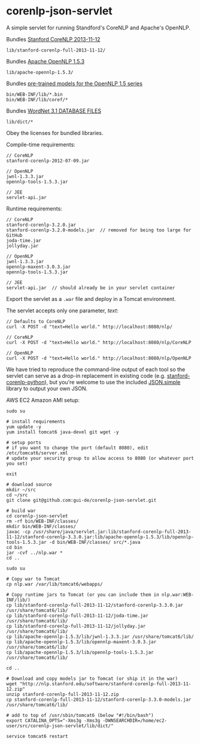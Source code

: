 corenlp-json-servlet
====================

A simple servlet for running Standford's CoreNLP and Apache's OpenNLP.

Bundles [Stanford CoreNLP 2013-11-12](http://nlp.stanford.edu/software/corenlp.shtml) 
``` 
lib/stanford-corenlp-full-2013-11-12/
```

Bundles [Apache OpenNLP 1.5.3](http://opennlp.apache.org/cgi-bin/download.cgi)
```
lib/apache-opennlp-1.5.3/
```

Bundles [pre-trained models for the OpenNLP 1.5 series](http://opennlp.sourceforge.net/models-1.5/)
```
bin/WEB-INF/lib/*.bin
bin/WEB-INF/lib/coref/*
```

Bundles [WordNet 3.1 DATABASE FILES](http://www.princeton.edu/wordnet/download/current-version/)
```
lib/dict/*
```

Obey the licenses for bundled libraries.


Compile-time requirements:
```
// CoreNLP
stanford-corenlp-2012-07-09.jar

// OpenNLP
jwnl-1.3.3.jar
opennlp-tools-1.5.3.jar

// JEE
servlet-api.jar
```

Runtime requirements:
```
// CoreNLP
stanford-corenlp-3.2.0.jar
stanford-corenlp-3.2.0-models.jar  // removed for being too large for GitHub
joda-time.jar
jollyday.jar

// OpenNLP
jwnl-1.3.3.jar
opennlp-maxent-3.0.3.jar
opennlp-tools-1.5.3.jar

// JEE
servlet-api.jar  // should already be in your servlet container
```

Export the servlet as a ```.war``` file and deploy in a Tomcat environment.

The servlet accepts only one parameter, _text_:
```
// Defaults to CoreNLP
curl -X POST -d "text=Hello world." http://localhost:8080/nlp/

// CoreNLP
curl -X POST -d "text=Hello world." http://localhost:8080/nlp/CoreNLP

// OpenNLP
curl -X POST -d "text=Hello world." http://localhost:8080/nlp/OpenNLP

```

We have tried to reproduce the command-line output of each tool so the servlet can serve as a drop-in replacement in existing code (e.g. [stanford-corenlp-python](https://github.com/dasmith/stanford-corenlp-python)), but you're welcome to use the included [JSON.simple](https://code.google.com/p/json-simple/) library to output your own JSON.

AWS EC2 Amazon AMI setup:

```
sudo su

# install requirements
yum update -y
yum install tomcat6 java-devel git wget -y

# setup ports
# if you want to change the port (default 8080), edit /etc/tomcat6/server.xml
# update your security group to allow access to 8080 (or whatever port you set)

exit

# download source
mkdir ~/src
cd ~/src
git clone git@github.com:gui-de/corenlp-json-servlet.git

# build war
cd corenlp-json-servlet
rm -rf bin/WEB-INF/classes/
mkdir bin/WEB-INF/classes/
javac -cp /usr/share/java/servlet.jar:lib/stanford-corenlp-full-2013-11-12/stanford-corenlp-3.3.0.jar:lib/apache-opennlp-1.5.3/lib/opennlp-tools-1.5.3.jar -d bin/WEB-INF/classes/ src/*.java
cd bin
jar -cvf ../nlp.war *
cd ..

sudo su

# Copy war to Tomcat
cp nlp.war /var/lib/tomcat6/webapps/

# Copy runtime jars to Tomcat (or you can include them in nlp.war:WEB-INF/lib/)
cp lib/stanford-corenlp-full-2013-11-12/stanford-corenlp-3.3.0.jar /usr/share/tomcat6/lib/
cp lib/stanford-corenlp-full-2013-11-12/joda-time.jar /usr/share/tomcat6/lib/
cp lib/stanford-corenlp-full-2013-11-12/jollyday.jar /usr/share/tomcat6/lib/
cp lib/apache-opennlp-1.5.3/lib/jwnl-1.3.3.jar /usr/share/tomcat6/lib/
cp lib/apache-opennlp-1.5.3/lib/opennlp-maxent-3.0.3.jar /usr/share/tomcat6/lib/
cp lib/apache-opennlp-1.5.3/lib/opennlp-tools-1.5.3.jar /usr/share/tomcat6/lib/

cd ..

# Download and copy models jar to Tomcat (or ship it in the war)
wget "http://nlp.stanford.edu/software/stanford-corenlp-full-2013-11-12.zip"
unzip stanford-corenlp-full-2013-11-12.zip
cp stanford-corenlp-full-2013-11-12/stanford-corenlp-3.3.0-models.jar /usr/share/tomcat6/lib/

# add to top of /usr/sbin/tomcat6 (below "#!/bin/bash")
export CATALINA_OPTS="-Xms3g -Xms3g -DWNSEARCHDIR=/home/ec2-user/src/corenlp-json-servlet/lib/dict/"

service tomcat6 restart
```
